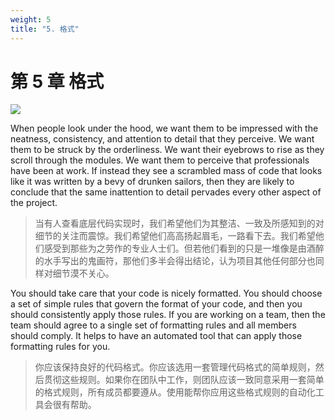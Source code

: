 ```yaml
---
weight: 5
title: "5. 格式"
---
```


# 第 5 章 格式

![](/cc/figures/ch5/5_1fig_martin.jpg)

When people look under the hood, we want them to be impressed with the neatness, consistency, and attention to detail that they perceive. We want them to be struck by the orderliness. We want their eyebrows to rise as they scroll through the modules. We want them to perceive that professionals have been at work. If instead they see a scrambled mass of code that looks like it was written by a bevy of drunken sailors, then they are likely to conclude that the same inattention to detail pervades every other aspect of the project.

> 当有人查看底层代码实现时，我们希望他们为其整洁、一致及所感知到的对细节的关注而震惊。我们希望他们高高扬起眉毛，一路看下去。我们希望他们感受到那些为之劳作的专业人士们。但若他们看到的只是一堆像是由酒醉的水手写出的鬼画符，那他们多半会得出结论，认为项目其他任何部分也同样对细节漠不关心。

You should take care that your code is nicely formatted. You should choose a set of simple rules that govern the format of your code, and then you should consistently apply those rules. If you are working on a team, then the team should agree to a single set of formatting rules and all members should comply. It helps to have an automated tool that can apply those formatting rules for you.

> 你应该保持良好的代码格式。你应该选用一套管理代码格式的简单规则，然后贯彻这些规则。如果你在团队中工作，则团队应该一致同意采用一套简单的格式规则，所有成员都要遵从。使用能帮你应用这些格式规则的自动化工具会很有帮助。